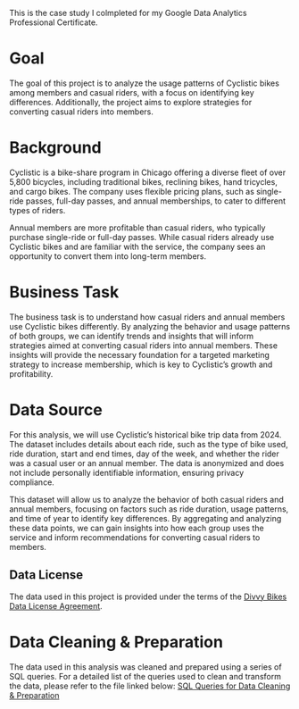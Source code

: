 

This is the case study I colmpleted for my Google Data Analytics Professional Certificate.

# **Goal**
The goal of this project is to analyze the usage patterns of Cyclistic bikes among members and casual riders, with a focus on identifying key differences. Additionally, the project aims to explore strategies for converting casual riders into members.

# **Background**
Cyclistic is a bike-share program in Chicago offering a diverse fleet of over 5,800 bicycles, including traditional bikes, reclining bikes, hand tricycles, and cargo bikes. The company uses flexible pricing plans, such as single-ride passes, full-day passes, and annual memberships, to cater to different types of riders.

Annual members are more profitable than casual riders, who typically purchase single-ride or full-day passes. While casual riders already use Cyclistic bikes and are familiar with the service, the company sees an opportunity to convert them into long-term members.

# **Business Task**
The business task is to understand how casual riders and annual members use Cyclistic bikes differently. By analyzing the behavior and usage patterns of both groups, we can identify trends and insights that will inform strategies aimed at converting casual riders into annual members. These insights will provide the necessary foundation for a targeted marketing strategy to increase membership, which is key to Cyclistic’s growth and profitability.

# **Data Source**
For this analysis, we will use Cyclistic’s historical bike trip data from 2024. The dataset includes details about each ride, such as the type of bike used, ride duration, start and end times, day of the week, and whether the rider was a casual user or an annual member. The data is anonymized and does not include personally identifiable information, ensuring privacy compliance.

This dataset will allow us to analyze the behavior of both casual riders and annual members, focusing on factors such as ride duration, usage patterns, and time of year to identify key differences. By aggregating and analyzing these data points, we can gain insights into how each group uses the service and inform recommendations for converting casual riders to members.

## Data License

The data used in this project is provided under the terms of the [Divvy Bikes Data License Agreement](https://divvybikes.com/data-license-agreement).

# **Data Cleaning & Preparation**
The data used in this analysis was cleaned and prepared using a series of SQL queries. For a detailed list of the queries used to clean and transform the data, please refer to the file linked below:
[SQL Queries for Data Cleaning & Preparation]()
